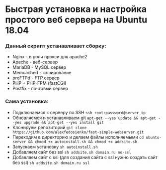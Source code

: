 # Быстрая установка и настройка простого веб сервера на Ubuntu 18.04

### Данный скрипт устанавливает сборку:
- Nginx - в роли прокси для apache2
- Apache - веб-сервер
- MariaDB - MySQL сервер
- Memcached - кэширование
- proFTPd - FTP сервер
- PHP + PHP-FPM (fastCGI)
- Postfix - почтовый сервер

### Сама установка:

* Подключаемся к серверу по SSH
```ssh root:password@server_ip```
* Обновляемся и устанавливаем git
```apt-get --yes update && apt-get --yes upgrade && apt-get --yes install git```
* Клонируем репозиторий
```git clone https://github.com/alexfedosienko/fast-simple-webserver.git```
* Переходим в директорию и делаем файлы исполняемыми
```cd ubuntu-server && chmod +x autoinstall.sh && chmod +x addsite.sh```
* Запускаем установку
```sh autoinstall.sh```
* Добавляем сайт без ssl
```sh addsite.sh domain.ru no-ssl```
* Добавляем сайт с ssl (для создания сайта с ssl нужно создать сайт без ssl)
```sh addsite.sh domain.ru ssl```